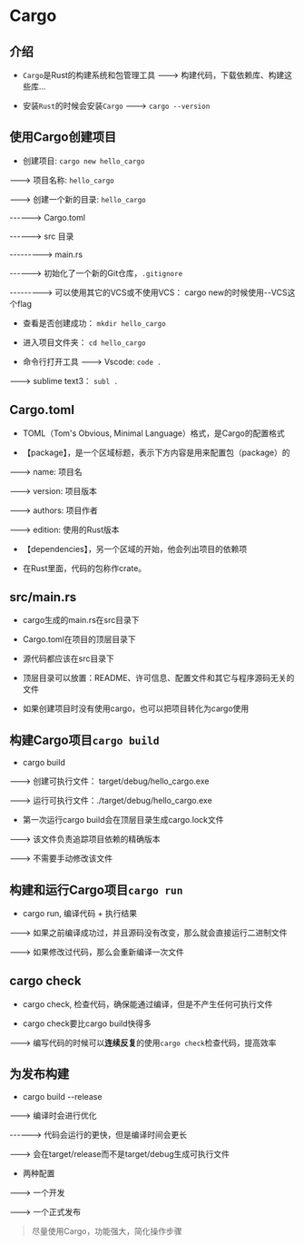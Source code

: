 # Cargo

## 介绍

* `Cargo`是Rust的构建系统和包管理工具
---> 构建代码，下载依赖库、构建这些库...

* 安装`Rust`的时候会安装`Cargo`
---> `cargo --version`

## 使用Cargo创建项目

* 创建项目: `cargo new hello_cargo`

---> 项目名称: `hello_cargo`

---> 创建一个新的目录: `hello_cargo`

------> Cargo.toml

------> src 目录

---------> main.rs

------> 初始化了一个新的Git仓库，`.gitignore`

---------> 可以使用其它的VCS或不使用VCS： cargo new的时候使用--VCS这个flag


* 查看是否创建成功： `mkdir hello_cargo`

* 进入项目文件夹： `cd hello_cargo`

* 命令行打开工具
---> Vscode: `code .`

---> sublime text3： `subl .`

## Cargo.toml

* TOML（Tom's Obvious, Minimal Language）格式，是Cargo的配置格式

* 【package】，是一个区域标题，表示下方内容是用来配置包（package）的

---> name: 项目名

---> version: 项目版本

---> authors: 项目作者

---> edition: 使用的Rust版本

* 【dependencies】，另一个区域的开始，他会列出项目的依赖项

* 在Rust里面，代码的包称作crate。

## src/main.rs

* cargo生成的main.rs在src目录下

* Cargo.toml在项目的顶层目录下

* 源代码都应该在src目录下

* 顶层目录可以放置：README、许可信息、配置文件和其它与程序源码无关的文件

* 如果创建项目时没有使用cargo，也可以把项目转化为cargo使用

## 构建Cargo项目`cargo build`

* cargo build

---> 创建可执行文件： target/debug/hello_cargo.exe

---> 运行可执行文件：./target/debug/hello_cargo.exe

* 第一次运行cargo build会在顶层目录生成cargo.lock文件

---> 该文件负责追踪项目依赖的精确版本

---> 不需要手动修改该文件

## 构建和运行Cargo项目`cargo run`

* cargo run, 编译代码 + 执行结果

---> 如果之前编译成功过，并且源码没有改变，那么就会直接运行二进制文件

---> 如果修改过代码，那么会重新编译一次文件

## cargo check

* cargo check, 检查代码，确保能通过编译，但是不产生任何可执行文件

* cargo check要比cargo build快得多

---> 编写代码的时候可以**连续反复**的使用`cargo check`检查代码，提高效率

## 为发布构建

* cargo build --release

---> 编译时会进行优化

------> 代码会运行的更快，但是编译时间会更长

---> 会在target/release而不是target/debug生成可执行文件

* 两种配置

---> 一个开发

---> 一个正式发布

> 尽量使用Cargo，功能强大，简化操作步骤